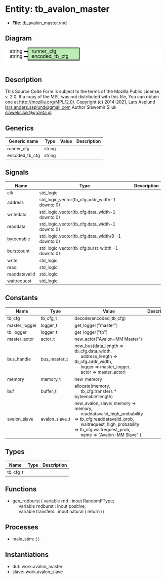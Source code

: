 # Entity: tb_avalon_master

- **File**: tb_avalon_master.vhd
## Diagram

![Diagram](tb_avalon_master.svg "Diagram")
## Description

This Source Code Form is subject to the terms of the Mozilla Public
License, v. 2.0. If a copy of the MPL was not distributed with this file,
You can obtain one at http://mozilla.org/MPL/2.0/.
Copyright (c) 2014-2021, Lars Asplund lars.anders.asplund@gmail.com
Author Slawomir Siluk slaweksiluk@gazeta.pl
## Generics

| Generic name   | Type   | Value | Description |
| -------------- | ------ | ----- | ----------- |
| runner_cfg     | string |       |             |
| encoded_tb_cfg | string |       |             |
## Signals

| Name          | Type                                              | Description |
| ------------- | ------------------------------------------------- | ----------- |
| clk           | std_logic                                         |             |
| address       | std_logic_vector(tb_cfg.addr_width-1 downto 0)    |             |
| writedata     | std_logic_vector(tb_cfg.data_width-1 downto 0)    |             |
| readdata      | std_logic_vector(tb_cfg.data_width-1 downto 0)    |             |
| byteenable    | std_logic_vector(tb_cfg.data_width/8 -1 downto 0) |             |
| burstcount    | std_logic_vector(tb_cfg.burst_width -1 downto 0)  |             |
| write         | std_logic                                         |             |
| read          | std_logic                                         |             |
| readdatavalid | std_logic                                         |             |
| waitrequest   | std_logic                                         |             |
## Constants

| Name          | Type           | Value                                                                                                                                                                                                                                                                                                                | Description |
| ------------- | -------------- | -------------------------------------------------------------------------------------------------------------------------------------------------------------------------------------------------------------------------------------------------------------------------------------------------------------------- | ----------- |
| tb_cfg        | tb_cfg_t       |  decode(encoded_tb_cfg)                                                                                                                                                                                                                                                                                              |             |
| master_logger | logger_t       |  get_logger("master")                                                                                                                                                                                                                                                                                                |             |
| tb_logger     | logger_t       |  get_logger("tb")                                                                                                                                                                                                                                                                                                    |             |
| master_actor  | actor_t        |  new_actor("Avalon-MM Master")                                                                                                                                                                                                                                                                                       |             |
| bus_handle    | bus_master_t   |  new_bus(data_length => tb_cfg.data_width,<br><span style="padding-left:20px">       address_length => tb_cfg.addr_width,<br><span style="padding-left:20px"> logger => master_logger,<br><span style="padding-left:20px">       actor => master_actor)                                                              |             |
| memory        | memory_t       |  new_memory                                                                                                                                                                                                                                                                                                          |             |
| buf           | buffer_t       |  allocate(memory,<br><span style="padding-left:20px"> tb_cfg.transfers * byteenable'length)                                                                                                                                                                                                                          |             |
| avalon_slave  | avalon_slave_t |  new_avalon_slave(     memory => memory,<br><span style="padding-left:20px">     readdatavalid_high_probability => tb_cfg.readdatavalid_prob,<br><span style="padding-left:20px">     waitrequest_high_probability => tb_cfg.waitrequest_prob,<br><span style="padding-left:20px">     name => "Avalon-MM Slave"   ) |             |
## Types

| Name     | Type | Description |
| -------- | ---- | ----------- |
| tb_cfg_t |      |             |
## Functions
- gen_rndburst <font id="function_arguments">( variable rnd : inout RandomPType;<br><span style="padding-left:20px"> variable rndburst : inout positive;<br><span style="padding-left:20px"> variable transfers : inout natural ) </font> <font id="function_return">return ()</font>
## Processes
- main_stim: (  )
## Instantiations

- dut: work.avalon_master
- slave: work.avalon_slave
